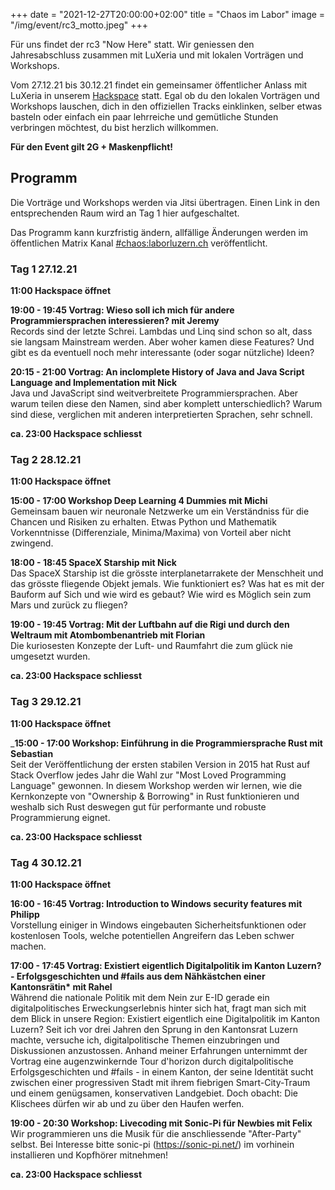 +++
date = "2021-12-27T20:00:00+02:00"
title = "Chaos im Labor"
image = "/img/event/rc3_motto.jpeg"
+++

Für uns findet der rc3 "Now Here" statt. Wir geniessen den Jahresabschluss zusammen mit LuXeria und mit lokalen Vorträgen und Workshops.

<!--more-->

Vom 27.12.21 bis 30.12.21 findet ein gemeinsamer öffentlicher Anlass mit LuXeria in unserem [Hackspace](/event/hackspace) statt. Egal ob du den lokalen Vorträgen und Workshops lauschen, dich in den offiziellen Tracks einklinken, selber etwas basteln oder einfach ein paar lehrreiche und gemütliche Stunden verbringen möchtest, du bist herzlich willkommen.

__Für den Event gilt 2G + Maskenpflicht!__

## Programm

Die Vorträge und Workshops werden via Jitsi übertragen. Einen Link in den entsprechenden Raum wird an Tag 1 hier aufgeschaltet.

Das Programm kann kurzfristig ändern, allfällige Änderungen werden im öffentlichen Matrix Kanal [#chaos:laborluzern.ch](https://matrix.to/#/#chaos:laborluzern.ch) veröffentlicht.

### Tag 1 27.12.21

__11:00 Hackspace öffnet__

__19:00 - 19:45 Vortrag: Wieso soll ich mich für andere Programmiersprachen interessieren? mit Jeremy__  
Records sind der letzte Schrei. Lambdas und Linq sind schon so alt, dass sie langsam Mainstream werden. Aber woher kamen diese Features? Und gibt es da eventuell noch mehr interessante (oder sogar nützliche) Ideen?

__20:15 - 21:00 Vortrag: An inclomplete History of Java and Java Script Language and Implementation mit Nick__  
Java und JavaScript sind weitverbreitete Programmiersprachen. Aber warum teilen diese den Namen, sind aber komplett unterschiedlich? Warum sind diese, verglichen mit anderen interpretierten Sprachen, sehr schnell.

__ca. 23:00 Hackspace schliesst__

### Tag 2 28.12.21

__11:00 Hackspace öffnet__

__15:00 - 17:00 Workshop Deep Learning 4 Dummies mit Michi__  
Gemeinsam bauen wir neuronale Netzwerke um ein Verständniss für die Chancen und Risiken zu erhalten. Etwas Python und Mathematik Vorkenntnisse (Differenziale, Minima/Maxima) von Vorteil aber nicht zwingend.

__18:00 - 18:45 SpaceX Starship mit Nick__  
Das SpaceX Starship ist die grösste interplanetarrakete der Menschheit und das grösste fliegende Objekt jemals. Wie funktioniert es? Was hat es mit der Bauform auf Sich und wie wird es gebaut? Wie wird es Möglich sein zum Mars und zurück zu fliegen?

__19:00 - 19:45 Vortrag: Mit der Luftbahn auf die Rigi und durch den Weltraum mit Atombombenantrieb mit Florian__  
Die kuriosesten Konzepte der Luft- und Raumfahrt  die zum glück nie umgesetzt wurden.

__ca. 23:00 Hackspace schliesst__

### Tag 3 29.12.21

__11:00 Hackspace öffnet__

___15:00 - 17:00 Workshop: Einführung in die Programmiersprache Rust mit Sebastian__  
Seit der Veröffentlichung der ersten stabilen Version in 2015 hat Rust auf Stack Overflow jedes Jahr die Wahl zur "Most Loved Programming Language" gewonnen. In diesem Workshop werden wir lernen, wie die Kernkonzepte von "Ownership & Borrowing" in Rust funktionieren und weshalb sich Rust deswegen gut für performante und robuste Programmierung eignet.

__ca. 23:00 Hackspace schliesst__

### Tag 4 30.12.21

__11:00 Hackspace öffnet__

__16:00 - 16:45 Vortrag: Introduction to Windows security features mit Philipp__  
Vorstellung einiger in Windows eingebauten Sicherheitsfunktionen oder kostenlosen Tools, welche potentiellen Angreifern das Leben schwer machen.

__17:00 - 17:45 Vortrag:  Existiert eigentlich Digitalpolitik im Kanton Luzern? - Erfolgsgeschichten und #fails aus dem Nähkästchen einer Kantonsrätin* mit Rahel__  
Während die nationale Politik mit dem Nein zur E-ID gerade ein digitalpolitisches Erweckungserlebnis hinter sich hat, fragt man sich mit dem Blick in unsere Region: Existiert eigentlich eine Digitalpolitik im Kanton Luzern? Seit ich vor drei Jahren den Sprung in den Kantonsrat Luzern machte, versuche ich, digitalpolitische Themen einzubringen und Diskussionen anzustossen. Anhand meiner Erfahrungen unternimmt der Vortrag eine augenzwinkernde Tour d'horizon durch digitalpolitische Erfolgsgeschichten und #fails - in einem Kanton, der seine Identität sucht zwischen einer progressiven Stadt mit ihrem fiebrigen Smart-City-Traum und einem genügsamen, konservativen Landgebiet. Doch obacht: Die Klischees dürfen wir ab und zu über den Haufen werfen.

__19:00 - 20:30 Workshop: Livecoding mit Sonic-Pi für Newbies mit Felix__  
Wir programmieren uns die Musik für die anschliessende "After-Party" selbst.
Bei Interesse bitte sonic-pi (https://sonic-pi.net/) im vorhinein installieren und Kopfhörer mitnehmen!

__ca. 23:00 Hackspace schliesst__
